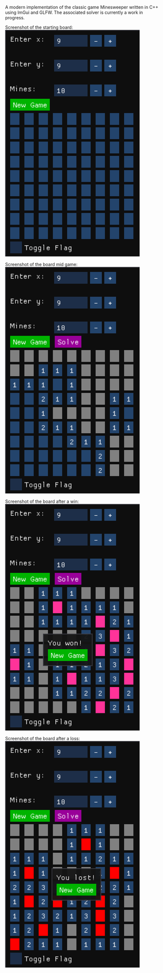 A modern implementation of the classic game Minesweeper written in C++ using ImGui and GLFW. The associated solver is currently a work in progress.

Screenshot of the starting board:
![Starting Board](README/Example%20Screenshots/MinesweeperScreenshot1.png)

Screenshot of the board mid game:
![Mid Game](README/Example%20Screenshots/MinesweeperScreenshot2.png)

Screenshot of the board after a win:
![Game Won](README/Example%20Screenshots/MinesweeperScreenshot3.png)

Screenshot of the board after a loss:
![Game Lost](README/Example%20Screenshots/MinesweeperScreenshot4.png)
